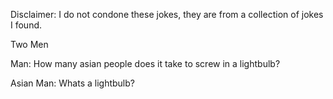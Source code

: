 Disclaimer: I do not condone these jokes, they are from a collection of jokes I found.

Two Men

Man: How many asian people does it take to screw in a lightbulb?

Asian Man: Whats a lightbulb?

